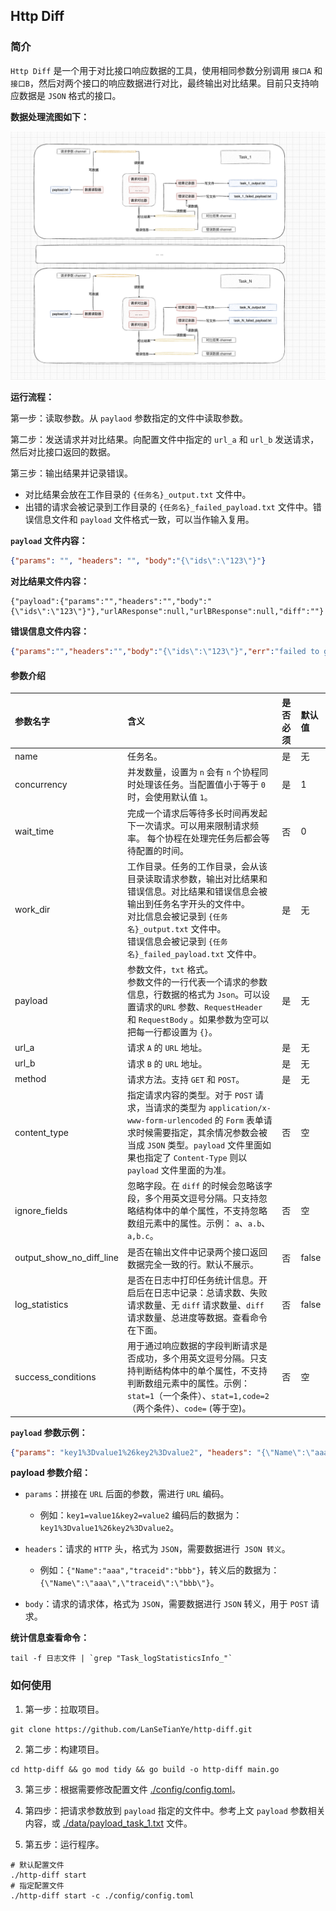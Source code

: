 ## Http Diff

### 简介

`Http Diff` 是一个用于对比接口响应数据的工具，使用相同参数分别调用 `接口A` 和 `接口B`，然后对两个接口的响应数据进行对比，最终输出对比结果。目前只支持响应数据是 `JSON` 格式的接口。

**数据处理流图如下：**

![](./docs/http_diff.png)

**运行流程：**

第一步：读取参数。从 `paylaod` 参数指定的文件中读取参数。

第二步：发送请求并对比结果。向配置文件中指定的 `url_a` 和 `url_b` 发送请求，然后对比接口返回的数据。

第三步：输出结果并记录错误。

* 对比结果会放在工作目录的 `{任务名}_output.txt` 文件中。
* 出错的请求会被记录到工作目录的 `{任务名}_failed_payload.txt` 文件中。错误信息文件和 `payload` 文件格式一致，可以当作输入复用。

**`payload` 文件内容：**

```json
{"params": "", "headers": "", "body":"{\"ids\":\"123\"}"}
```

**对比结果文件内容：**

```
{"payload":{"params":"","headers":"","body":"{\"ids\":\"123\"}"},"urlAResponse":null,"urlBResponse":null,"diff":""}
```

**错误信息文件内容：**

```json
{"params":"","headers":"","body":"{\"ids\":\"123\"}","err":"failed to get response: error when dialing 127.0.0.1:8080: dial tcp4 127.0.0.1:8080: connect: connection refused; error when dialing 127.0.0.1:8080: dial tcp4 127.0.0.1:8080: connect: connection refused"}
```

#### 参数介绍


|参数名字|含义|是否必须|默认值|
|:----|:----|:----|:----|
|name|任务名。|是|无|
|concurrency|并发数量，设置为 `n` 会有 `n` 个协程同时处理该任务。当配置值小于等于 `0` 时，会使用默认值 `1`。|是|1|
|wait_time|完成一个请求后等待多长时间再发起下一次请求。可以用来限制请求频率。 每个协程在处理完任务后都会等待配置的时间。|否|0|
|work_dir|工作目录。任务的工作目录，会从该目录读取请求参数，输出对比结果和错误信息。对比结果和错误信息会被输出到任务名字开头的文件中。<br>对比信息会被记录到 `{任务名}_output.txt` 文件中。<br>错误信息会被记录到 `{任务名}_failed_payload.txt` 文件中。|是|无|
|payload|参数文件，`txt` 格式。<br>参数文件的一行代表一个请求的参数信息，行数据的格式为 `Json`。可以设置请求的`URL` 参数、`RequestHeader` 和 `RequestBody` 。如果参数为空可以把每一行都设置为 `{}`。|是|无|
|url_a|请求 `A` 的 `URL` 地址。|是|无|
|url_b|请求 `B` 的 `URL` 地址。|是|无|
|method|请求方法。支持 `GET` 和 `POST`。|是|无|
|content_type|指定请求内容的类型。对于 `POST` 请求，当请求的类型为 `application/x-www-form-urlencoded` 的 `Form` 表单请求时候需要指定，其余情况参数会被当成 `JSON` 类型。`payload` 文件里面如果也指定了 `Content-Type` 则以 `payload` 文件里面的为准。|否|空|
|ignore_fields|忽略字段。在 `diff` 的时候会忽略该字段，多个用英文逗号分隔。只支持忽略结构体中的单个属性，不支持忽略数组元素中的属性。示例： `a`、`a.b`、`a,b.c`。|否|空|
|output_show_no_diff_line|是否在输出文件中记录两个接口返回数据完全一致的行。默认不展示。|否|false|
|log_statistics|是否在日志中打印任务统计信息。开启后在日志中记录：总请求数、失败请求数量、无 `diff` 请求数量、`diff` 请求数量、总进度等数据。查看命令在下面。|否|false|
|success_conditions|用于通过响应数据的字段判断请求是否成功，多个用英文逗号分隔。只支持判断结构体中的单个属性，不支持判断数组元素中的属性。示例：`stat=1`（一个条件）、`stat=1,code=2`（两个条件）、`code=` (等于空)。|否|空|

**`payload` 参数示例：**

```json
{"params": "key1%3Dvalue1%26key2%3Dvalue2", "headers": "{\"Name\":\"aaa\",\"traceid\":\"bbb\"}", "body":"{\"ids\":\"123\",\"userId\":\"456\"}"}
```

**payload 参数介绍：**

* `params`：拼接在 `URL` 后面的参数，需进行 `URL` 编码。
  * 例如：`key1=value1&key2=value2` 编码后的数据为：`key1%3Dvalue1%26key2%3Dvalue2`。

* `headers`：请求的 `HTTP` 头，格式为 `JSON`，需要数据进行` JSON 转义`。
  * 例如：`{"Name":"aaa","traceid":"bbb"}`，转义后的数据为：`{\"Name\":\"aaa\",\"traceid\":\"bbb\"}`。

* `body`：请求的请求体，格式为 `JSON`，需要数据进行 `JSON` 转义，用于 `POST` 请求。

**统计信息查看命令：**

```shell
tail -f 日志文件 | `grep "Task_logStatisticsInfo_"`
```



### 如何使用

1. 第一步：拉取项目。

```shell
git clone https://github.com/LanSeTianYe/http-diff.git
```

2. 第二步：构建项目。

```shell
cd http-diff && go mod tidy && go build -o http-diff main.go
```

3. 第三步：根据需要修改配置文件 [./config/config.toml](./config/config.toml)。
4. 第四步：把请求参数放到 `payload` 指定的文件中。参考上文 `payload` 参数相关内容，或 [./data/payload_task_1.txt](./data/payload_task_1.txt) 文件。


4. 第五步：运行程序。

```shell
# 默认配置文件
./http-diff start
# 指定配置文件
./http-diff start -c ./config/config.toml
```

